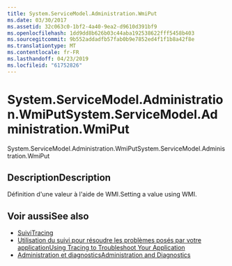 ```yaml
---
title: System.ServiceModel.Administration.WmiPut
ms.date: 03/30/2017
ms.assetid: 32c063c0-1bf2-4a40-9ea2-d9610d391bf9
ms.openlocfilehash: 1dd9dd8b626b03c44aba192538622fff5458b403
ms.sourcegitcommit: 9b552addadfb57fab0b9e7852ed4f1f1b8a42f8e
ms.translationtype: MT
ms.contentlocale: fr-FR
ms.lasthandoff: 04/23/2019
ms.locfileid: "61752826"
---
```

# <a name="systemservicemodeladministrationwmiput"></a><span data-ttu-id="e7903-102">System.ServiceModel.Administration.WmiPut</span><span class="sxs-lookup"><span data-stu-id="e7903-102">System.ServiceModel.Administration.WmiPut</span></span>
<span data-ttu-id="e7903-103">System.ServiceModel.Administration.WmiPut</span><span class="sxs-lookup"><span data-stu-id="e7903-103">System.ServiceModel.Administration.WmiPut</span></span>  
  
## <a name="description"></a><span data-ttu-id="e7903-104">Description</span><span class="sxs-lookup"><span data-stu-id="e7903-104">Description</span></span>  
 <span data-ttu-id="e7903-105">Définition d'une valeur à l'aide de WMI.</span><span class="sxs-lookup"><span data-stu-id="e7903-105">Setting a value using WMI.</span></span>  
  
## <a name="see-also"></a><span data-ttu-id="e7903-106">Voir aussi</span><span class="sxs-lookup"><span data-stu-id="e7903-106">See also</span></span>

- [<span data-ttu-id="e7903-107">Suivi</span><span class="sxs-lookup"><span data-stu-id="e7903-107">Tracing</span></span>](../../../../../docs/framework/wcf/diagnostics/tracing/index.md)
- [<span data-ttu-id="e7903-108">Utilisation du suivi pour résoudre les problèmes posés par votre application</span><span class="sxs-lookup"><span data-stu-id="e7903-108">Using Tracing to Troubleshoot Your Application</span></span>](../../../../../docs/framework/wcf/diagnostics/tracing/using-tracing-to-troubleshoot-your-application.md)
- [<span data-ttu-id="e7903-109">Administration et diagnostics</span><span class="sxs-lookup"><span data-stu-id="e7903-109">Administration and Diagnostics</span></span>](../../../../../docs/framework/wcf/diagnostics/index.md)
